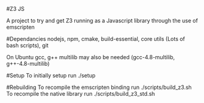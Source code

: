 #Z3 JS

A project to try and get Z3 running as a Javascript library through the use of emscripten

#Dependancies
nodejs, npm, cmake, build-essential, core utils (Lots of bash scripts), git

On Ubuntu gcc, g++ multilib may also be needed (gcc-4.8-multilib, g++-4.8-multilib)

#Setup
To initially setup run ./setup

#Rebuilding
To recompile the emscripten binding run ./scripts/build_z3.sh
To recompile the native library run ./scripts/build_z3_std.sh
